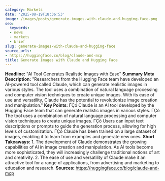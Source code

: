 ```yaml
---
category: Markets
date: '2025-08-19T18:36:53'
image: /images/posts/generate-images-with-claude-and-hugging-face.png
seo:
  keywords:
  - news
  - markets
  - brief
slug: generate-images-with-claude-and-hugging-face
source_urls:
- https://huggingface.co/blog/claude-and-mcp
title: Generate Images with Claude and Hugging Face
---
```


**Headline:** "AI Tool Generates Realistic Images with Ease"  **Summary Meta Description:** "Researchers from the Hugging Face team have developed an AI-powered tool called Claude, which can generate realistic images in various styles. The tool uses a combination of natural language processing and computer vision techniques to create unique images. With its ease of use and versatility, Claude has the potential to revolutionize image creation and manipulation."  **Key Points:**  ΓÇó Claude is an AI tool developed by the Hugging Face team that can generate realistic images in various styles. ΓÇó The tool uses a combination of natural language processing and computer vision techniques to create unique images. ΓÇó Users can input text descriptions or prompts to guide the generation process, allowing for high levels of customization. ΓÇó Claude has been trained on a large dataset of images, enabling it to learn from examples and generate new ones.  **Short Takeaways:**  1. The development of Claude demonstrates the growing capabilities of AI in image creation and manipulation. As AI tools become more sophisticated, they will increasingly challenge traditional notions of art and creativity. 2. The ease of use and versatility of Claude make it an attractive tool for a range of applications, from advertising and marketing to education and research.  **Sources:** https://huggingface.co/blog/claude-and-mcp